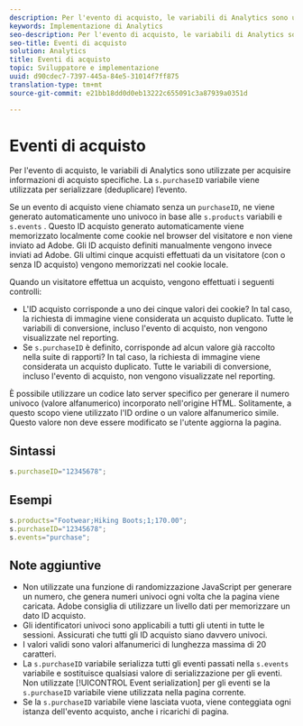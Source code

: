 ```yaml
---
description: Per l'evento di acquisto, le variabili di Analytics sono utilizzate per acquisire informazioni di acquisto specifiche. La variabile s.purchaseID viene utilizzata per serializzare (deduplicare) l’evento.
keywords: Implementazione di Analytics
seo-description: Per l'evento di acquisto, le variabili di Analytics sono utilizzate per acquisire informazioni di acquisto specifiche. La variabile s.purchaseID viene utilizzata per serializzare (deduplicare) l’evento.
seo-title: Eventi di acquisto
solution: Analytics
title: Eventi di acquisto
topic: Sviluppatore e implementazione
uuid: d90cdec7-7397-445a-84e5-31014f7ff875
translation-type: tm+mt
source-git-commit: e21bb18dd0d0eb13222c655091c3a87939a0351d

---
```



# Eventi di acquisto

Per l'evento di acquisto, le variabili di Analytics sono utilizzate per acquisire informazioni di acquisto specifiche. La `s.purchaseID` variabile viene utilizzata per serializzare (deduplicare) l’evento.

Se un evento di acquisto viene chiamato senza un `purchaseID`, ne viene generato automaticamente uno univoco in base alle `s.products` variabili e `s.events` . Questo ID acquisto generato automaticamente viene memorizzato localmente come cookie nel browser del visitatore e non viene inviato ad Adobe. Gli ID acquisto definiti manualmente vengono invece inviati ad Adobe. Gli ultimi cinque acquisti effettuati da un visitatore (con o senza ID acquisto) vengono memorizzati nel cookie locale.

Quando un visitatore effettua un acquisto, vengono effettuati i seguenti controlli:

* L'ID acquisto corrisponde a uno dei cinque valori dei cookie? In tal caso, la richiesta di immagine viene considerata un acquisto duplicato. Tutte le variabili di conversione, incluso l'evento di acquisto, non vengono visualizzate nel reporting.
* Se `s.purchaseID` è definito, corrisponde ad alcun valore già raccolto nella suite di rapporti? In tal caso, la richiesta di immagine viene considerata un acquisto duplicato. Tutte le variabili di conversione, incluso l'evento di acquisto, non vengono visualizzate nel reporting.

È possibile utilizzare un codice lato server specifico per generare il numero univoco (valore alfanumerico) incorporato nell'origine HTML. Solitamente, a questo scopo viene utilizzato l'ID ordine o un valore alfanumerico simile. Questo valore non deve essere modificato se l'utente aggiorna la pagina.

## Sintassi

```js
s.purchaseID="12345678";
```

## Esempi

```js
s.products="Footwear;Hiking Boots;1;170.00";
s.purchaseID="12345678";
s.events="purchase";
```

## Note aggiuntive

* Non utilizzate una funzione di randomizzazione JavaScript per generare un numero, che genera numeri univoci ogni volta che la pagina viene caricata. Adobe consiglia di utilizzare un livello dati per memorizzare un dato ID acquisto.
* Gli identificatori univoci sono applicabili a tutti gli utenti in tutte le sessioni. Assicurati che tutti gli ID acquisto siano davvero univoci.
* I valori validi sono valori alfanumerici di lunghezza massima di 20 caratteri.
* La `s.purchaseID` variabile serializza tutti gli eventi passati nella `s.events` variabile e sostituisce qualsiasi valore di serializzazione per gli eventi. Non utilizzate [!UICONTROL Event serialization] per gli eventi se la `s.purchaseID` variabile viene utilizzata nella pagina corrente.
* Se la `s.purchaseID` variabile viene lasciata vuota, viene conteggiata ogni istanza dell'evento acquisto, anche i ricarichi di pagina.
